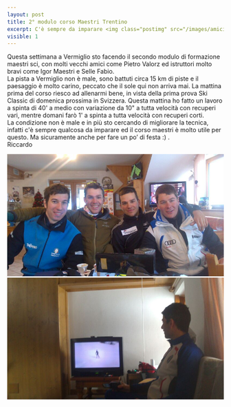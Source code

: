 ```yaml
---
layout: post
title: 2° modulo corso Maestri Trentino
excerpt: C'è sempre da imparare <img class="postimg" src="/images/amiciCorso.jpg">
visible: 1
---
```


Questa settimana a Vermiglio sto facendo il secondo modulo di formazione maestri sci, con molti vecchi amici come Pietro Valorz ed istruttori molto bravi come Igor Maestri e Selle Fabio.<br>
La pista a Vermiglio non è male, sono battuti circa 15 km di piste e il paesaggio è molto carino, peccato che il sole qui non arriva mai. La mattina prima del corso riesco ad allenarmi bene, in vista della prima prova Ski Classic di domenica prossima in Svizzera. Questa mattina ho fatto un lavoro a spinta di 40' a medio con variazione da 10" a tutta velocità con recuperi vari, mentre domani farò 1' a spinta a tutta velocità con recuperi corti.<br>
La condizione non è male e in più sto cercando di migliorare la tecnica, infatti c'è sempre qualcosa da imparare ed il corso maestri è molto utile per questo.
Ma sicuramente anche per fare un po’ di festa :) .<br>
Riccardo 




<a href="/images/amiciCorso.jpg"><img class="postimg" src="/images/amiciCorso.jpg"></a>
<a href="/images/maestri.jpg"><img class="postimg" src="/images/maestri.jpg"></a>


